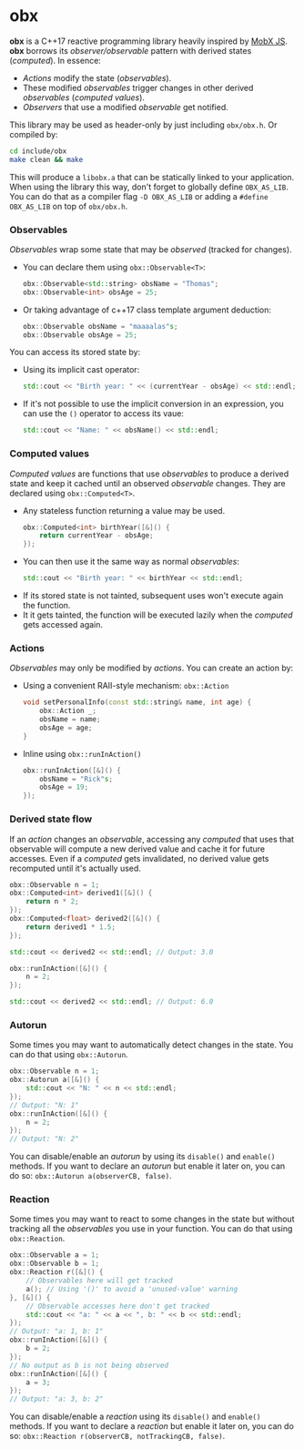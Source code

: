 # obx

**obx** is a C++17 reactive programming library heavily inspired by [MobX JS](https://mobx.js.org/README.html). **obx** borrows its *observer/observable* pattern with derived states (*computed*). In essence:

  - *Actions* modify the state (*observables*).
  - These modified *observables* trigger changes in other derived *observables* (*computed values*).
  - *Observers* that use a modified *observable* get notified.

This library may be used as header-only by just including `obx/obx.h`. Or compiled by:
```sh
cd include/obx
make clean && make
```
This will produce a `libobx.a` that can be statically linked to your application.
When using the library this way, don't forget to globally define `OBX_AS_LIB`. You can do that as a compiler flag `-D OBX_AS_LIB` or adding a `#define OBX_AS_LIB` on top of `obx/obx.h`.

### Observables
*Observables* wrap some state that may be *observed* (tracked for changes).

  - You can declare them using `obx::Observable<T>`:
    ```c++
    obx::Observable<std::string> obsName = "Thomas";
    obx::Observable<int> obsAge = 25;
    ```
  - Or taking advantage of c++17 class template argument deduction:
    ```c++
    obx::Observable obsName = "maaaalas"s;
    obx::Observable obsAge = 25;
    ```

You can access its stored state by:
  - Using its implicit cast operator:
    ```c++
    std::cout << "Birth year: " << (currentYear - obsAge) << std::endl;
    ```
  - If it's not possible to use the implicit conversion in an expression, you can use the `()` operator to access its vaue:
    ```c++
    std::cout << "Name: " << obsName() << std::endl;
    ```

### Computed values
*Computed values* are functions that use *observables* to produce a derived state and keep it cached until an observed *observable* changes. They are declared using `obx::Computed<T>`.

  - Any stateless function returning a value may be used.
    ```c++
    obx::Computed<int> birthYear([&]() {
        return currentYear - obsAge;
    });
    ```
  - You can then use it the same way as normal *observables*:
    ```c++
    std::cout << "Birth year: " << birthYear << std::endl;
    ```
  - If its stored state is not tainted, subsequent uses won't execute again the function.
  - It it gets tainted, the function will be executed lazily when the *computed* gets accessed again.

### Actions
*Observables* may only be modified by *actions*. You can create an action by:

  - Using a convenient RAII-style mechanism: `obx::Action`
    ```c++
    void setPersonalInfo(const std::string& name, int age) {
        obx::Action _;
        obsName = name;
        obsAge = age;
    }
    ```
  - Inline using `obx::runInAction()`
    ```c++
    obx::runInAction([&]() {
        obsName = "Rick"s;
        obsAge = 19;
    });
    ```

### Derived state flow
If an *action* changes an *observable*, accessing any *computed* that uses that observable will compute a new derived value and cache it for future accesses. Even if a *computed* gets invalidated, no derived value gets recomputed until it's actually used.

```c++
obx::Observable n = 1;
obx::Computed<int> derived1([&]() {
    return n * 2;
});
obx::Computed<float> derived2([&]() {
    return derived1 * 1.5;
});

std::cout << derived2 << std::endl; // Output: 3.0

obx::runInAction([&]() {
    n = 2;
});

std::cout << derived2 << std::endl; // Output: 6.0
```

### Autorun
Some times you may want to automatically detect changes in the state. You can do that using `obx::Autorun`.

```c++
obx::Observable n = 1;
obx::Autorun a([&]() {
    std::cout << "N: " << n << std::endl;
});
// Output: "N: 1"
obx::runInAction([&]() {
    n = 2;
});
// Output: "N: 2"
```

You can disable/enable an *autorun* by using its `disable()` and `enable()` methods.
If you want to declare an *autorun* but enable it later on, you can do so: `obx::Autorun a(observerCB, false)`.

### Reaction
Some times you may want to react to some changes in the state but without tracking all the *observables* you use in your function. You can do that using `obx::Reaction`.

```c++
obx::Observable a = 1;
obx::Observable b = 1;
obx::Reaction r([&]() {
    // Observables here will get tracked
    a(); // Using '()' to avoid a 'unused-value' warning
}, [&]() {
    // Observable accesses here don't get tracked
    std::cout << "a: " << a << ", b: " << b << std::endl;
});
// Output: "a: 1, b: 1"
obx::runInAction([&]() {
    b = 2;
});
// No output as b is not being observed
obx::runInAction([&]() {
    a = 3;
});
// Output: "a: 3, b: 2"
```

You can disable/enable a *reaction* using its `disable()` and `enable()` methods.
If you want to declare a *reaction* but enable it later on, you can do so: `obx::Reaction r(observerCB, notTrackingCB, false)`.


